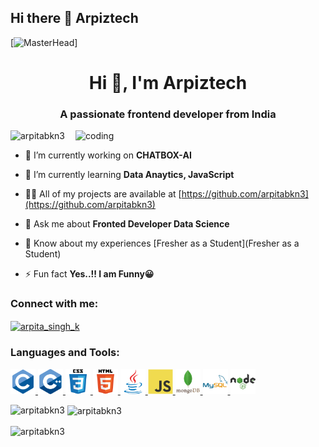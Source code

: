 ## Hi there 👋 Arpiztech 
[![MasterHead](https://wallpapercave.com/wp/wp9641787.jpg)]
<h1 align="center">Hi 👋, I'm Arpiztech</h1>
<h3 align="center">A passionate frontend developer from India</h3>
<img align="right" alt="coding" width="400" src="https://media.tenor.com/IF2JdxzmyN4AAAAi/coding-girl.gif">

<p align="left"> <img src="https://komarev.com/ghpvc/?username=arpitabkn3&label=Profile%20views&color=0e75b6&style=flat" alt="arpitabkn3" /> </p>

- 🔭 I’m currently working on **CHATBOX-AI**

- 🌱 I’m currently learning **Data Anaytics, JavaScript**

- 👨‍💻 All of my projects are available at [https://github.com/arpitabkn3](https://github.com/arpitabkn3)

- 💬 Ask me about **Fronted Developer Data Science**

- 📄 Know about my experiences [Fresher as a Student](Fresher as a Student)

- ⚡ Fun fact **Yes..!! I am Funny😀**

<h3 align="left">Connect with me:</h3>
<p align="left">
<a href="https://twitter.com/arpita_singh_k" target="blank"><img align="center" src="https://raw.githubusercontent.com/rahuldkjain/github-profile-readme-generator/master/src/images/icons/Social/twitter.svg" alt="arpita_singh_k" height="30" width="40" /></a>
</p>

<h3 align="left">Languages and Tools:</h3>
<p align="left"> <a href="https://www.cprogramming.com/" target="_blank" rel="noreferrer"> <img src="https://raw.githubusercontent.com/devicons/devicon/master/icons/c/c-original.svg" alt="c" width="40" height="40"/> </a> <a href="https://www.w3schools.com/cpp/" target="_blank" rel="noreferrer"> <img src="https://raw.githubusercontent.com/devicons/devicon/master/icons/cplusplus/cplusplus-original.svg" alt="cplusplus" width="40" height="40"/> </a> <a href="https://www.w3schools.com/css/" target="_blank" rel="noreferrer"> <img src="https://raw.githubusercontent.com/devicons/devicon/master/icons/css3/css3-original-wordmark.svg" alt="css3" width="40" height="40"/> </a> <a href="https://www.w3.org/html/" target="_blank" rel="noreferrer"> <img src="https://raw.githubusercontent.com/devicons/devicon/master/icons/html5/html5-original-wordmark.svg" alt="html5" width="40" height="40"/> </a> <a href="https://www.java.com" target="_blank" rel="noreferrer"> <img src="https://raw.githubusercontent.com/devicons/devicon/master/icons/java/java-original.svg" alt="java" width="40" height="40"/> </a> <a href="https://developer.mozilla.org/en-US/docs/Web/JavaScript" target="_blank" rel="noreferrer"> <img src="https://raw.githubusercontent.com/devicons/devicon/master/icons/javascript/javascript-original.svg" alt="javascript" width="40" height="40"/> </a> <a href="https://www.mongodb.com/" target="_blank" rel="noreferrer"> <img src="https://raw.githubusercontent.com/devicons/devicon/master/icons/mongodb/mongodb-original-wordmark.svg" alt="mongodb" width="40" height="40"/> </a> <a href="https://www.mysql.com/" target="_blank" rel="noreferrer"> <img src="https://raw.githubusercontent.com/devicons/devicon/master/icons/mysql/mysql-original-wordmark.svg" alt="mysql" width="40" height="40"/> </a> <a href="https://nodejs.org" target="_blank" rel="noreferrer"> <img src="https://raw.githubusercontent.com/devicons/devicon/master/icons/nodejs/nodejs-original-wordmark.svg" alt="nodejs" width="40" height="40"/> </a> </p>

<p><img align="left" src="https://github-readme-stats.vercel.app/api/top-langs?username=arpitabkn3&show_icons=true&locale=en&layout=compact" alt="arpitabkn3" /></p>

<p>&nbsp;<img align="center" src="https://github-readme-stats.vercel.app/api?username=arpitabkn3&show_icons=true&locale=en" alt="arpitabkn3" /></p>

<p><img align="center" src="https://github-readme-streak-stats.herokuapp.com/?user=arpitabkn3&" alt="arpitabkn3" /></p>

